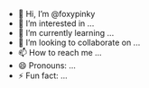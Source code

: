 - 👋 Hi, I’m @foxypinky
- 👀 I’m interested in ...
- 🌱 I’m currently learning ...
- 💞️ I’m looking to collaborate on ...
- 📫 How to reach me ...
- 😄 Pronouns: ...
- ⚡ Fun fact: ...

<!---
foxypinky/foxypinky is a ✨ special ✨ repository because its `README.md` (this file) appears on your GitHub profile.
You can click the Preview link to take a look at your changes.
--->
